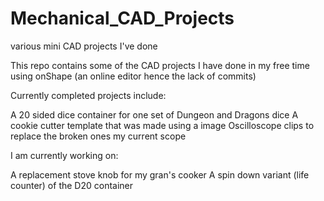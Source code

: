 # Mechanical_CAD_Projects
various mini CAD projects I've done

This repo contains some of the CAD projects I have done in my free time using onShape (an online editor hence the lack of commits)

Currently completed projects include:

A 20 sided dice container for one set of Dungeon and Dragons dice
A cookie cutter template that was made using a image 
Oscilloscope clips to replace the broken ones my current scope

I am currently working on:

A replacement stove knob for my gran's cooker
A spin down variant (life counter) of the D20 container
